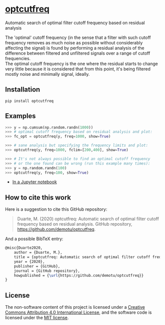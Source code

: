 # [optcutfreq](https://pypi.org/project/optcutfreq)

Automatic search of optimal filter cutoff frequency based on residual analysis

The 'optimal' cutoff frequency (in the sense that a filter with such cutoff frequency removes as much noise as possible without considerably affecting the signal) is found by performing a residual analysis of the difference between filtered and unfiltered signals over a range of cutoff frequencies.  
The optimal cutoff frequency is the one where the residual starts to change very little because it is considered that from this point, it's being filtered mostly noise and minimally signal, ideally.

Installation
------------
```
pip install optcutfreq
```

Examples
--------
```python
>>> y = np.cumsum(np.random.randn(1000))
>>> # optimal cutoff frequency based on residual analysis and plot:
>>> fc_opt = optcutfreq(y, freq=1000, show=True)

>>> # sane analysis but specifying the frequency limits and plot:
>>> optcutfreq(y, freq=1000, fclim=[200,400], show=True)

>>> # It's not always possible to find an optimal cutoff frequency
>>> # or the one found can be wrong (run this example many times):
>>> y = np.random.randn(100)
>>> optcutfreq(y, freq=100, show=True)
```
 * [In a Jupyter notebook](https://github.com/demotu/optcutfreq/blob/master/docs/optcutfreq.ipynb)

How to cite this work
---------------------
Here is a suggestion to cite this GitHub repository:

> Duarte, M. (2020) optcutfreq: Automatic search of optimal filter cutoff frequency based on residual analysis. GitHub repository, https://github.com/demotu/optcutfreq.

And a possible BibTeX entry:

```tex
@misc{Duarte2020,  
    author = {Duarte, M.},
    title = {optcutfreq: Automatic search of optimal filter cutoff frequency based on residual analysis},  
    year = {2020},  
    publisher = {GitHub},  
    journal = {GitHub repository},  
    howpublished = {\url{https://github.com/demotu/optcutfreq}}  
}
```

License
-------
The non-software content of this project is licensed under a [Creative Commons Attribution 4.0 International License](http://creativecommons.org/licenses/by/4.0/), and the software code is licensed under the [MIT license](https://opensource.org/licenses/mit-license.php).
